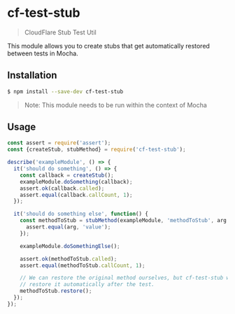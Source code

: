 # cf-test-stub

> CloudFlare Stub Test Util

This module allows you to create stubs that get automatically restored between
tests in Mocha.

## Installation

```sh
$ npm install --save-dev cf-test-stub
```

> Note: This module needs to be run within the context of Mocha

## Usage

```js
const assert = require('assert');
const {createStub, stubMethod} = require('cf-test-stub');

describe('exampleModule', () => {
  it('should do something', () => {
    const callback = createStub();
    exampleModule.doSomething(callback);
    assert.ok(callback.called);
    assert.equal(callback.callCount, 1);
  });

  it('should do something else', function() {
    const methodToStub = stubMethod(exampleModule, 'methodToStub', arg => {
      assert.equal(arg, 'value');
    });

    exampleModule.doSomethingElse();

    assert.ok(methodToStub.called);
    assert.equal(methodToStub.callCount, 1);

    // We can restore the original method ourselves, but cf-test-stub will
    // restore it automatically after the test.
    methodToStub.restore();
  });
});
```
